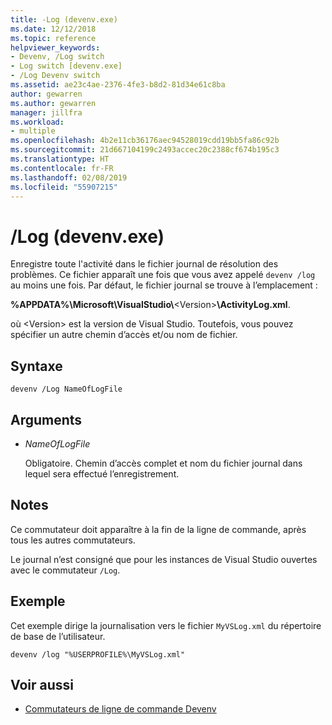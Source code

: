 ```yaml
---
title: -Log (devenv.exe)
ms.date: 12/12/2018
ms.topic: reference
helpviewer_keywords:
- Devenv, /Log switch
- Log switch [devenv.exe]
- /Log Devenv switch
ms.assetid: ae23c4ae-2376-4fe3-b8d2-81d34e61c8ba
author: gewarren
ms.author: gewarren
manager: jillfra
ms.workload:
- multiple
ms.openlocfilehash: 4b2e11cb36176aec94528019cdd19bb5fa86c92b
ms.sourcegitcommit: 21d667104199c2493accec20c2388cf674b195c3
ms.translationtype: HT
ms.contentlocale: fr-FR
ms.lasthandoff: 02/08/2019
ms.locfileid: "55907215"
---
```

# <a name="log-devenvexe"></a>/Log (devenv.exe)

Enregistre toute l'activité dans le fichier journal de résolution des problèmes. Ce fichier apparaît une fois que vous avez appelé `devenv /log` au moins une fois. Par défaut, le fichier journal se trouve à l’emplacement :

**%APPDATA%\\Microsoft\\VisualStudio\\**\<Version\>**\\ActivityLog.xml**.

où \<Version\> est la version de Visual Studio. Toutefois, vous pouvez spécifier un autre chemin d’accès et/ou nom de fichier.

## <a name="syntax"></a>Syntaxe

```shell
devenv /Log NameOfLogFile
```

## <a name="arguments"></a>Arguments

- *NameOfLogFile*

  Obligatoire. Chemin d’accès complet et nom du fichier journal dans lequel sera effectué l’enregistrement.

## <a name="remarks"></a>Notes

Ce commutateur doit apparaître à la fin de la ligne de commande, après tous les autres commutateurs.

Le journal n’est consigné que pour les instances de Visual Studio ouvertes avec le commutateur `/Log`.

## <a name="example"></a>Exemple

Cet exemple dirige la journalisation vers le fichier `MyVSLog.xml` du répertoire de base de l’utilisateur.

```shell
devenv /log "%USERPROFILE%\MyVSLog.xml"
```

## <a name="see-also"></a>Voir aussi

- [Commutateurs de ligne de commande Devenv](../../ide/reference/devenv-command-line-switches.md)